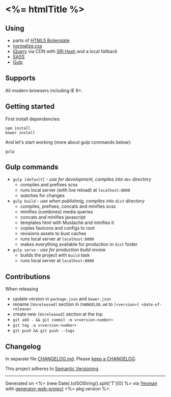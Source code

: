 # <%= htmlTitle %>

## Using
 * parts of [HTML5 Boilerplate](https://html5boilerplate.com/)
 * [normalize.css](https://necolas.github.io/normalize.css/)
 * [jQuery](https://jquery.com/) via CDN with [SRI Hash](https://developer.mozilla.org/en-US/docs/Web/Security/Subresource_Integrity) and a local fallback
 * [SASS](http://sass-lang.com/)
 * [Gulp](https://gulpjs.com/)

## Supports
All modern browsers including IE 9+.

## Getting started
First install dependencies:
```
npm install
bower install
```

And let's start working (more about gulp commands below):
```
gulp
```

## Gulp commands
 * `gulp [default]` - *use for development, compiles into `dev` directory*
	* compiles and prefixes scss
	* runs local server (with live reload) at `localhost:8000`
	* watches for changes
 * `gulp build` - *use when publishnig, compiles into `dist` directory*
 	* compiles, prefixes, concats and minifies scss
 	* minifies (combines) media queries
 	* concats and minifies javascript
 	* templates html with Mustache and minifies it
 	* copies favicons and configs to root
 	* revisions assets to bust caches
 	* runs local server at `localhost:8000`
 	* makes everything avaliable for production in `dist` folder
 * `gulp serve` - *use for production build review*
 	* builds the project with `build` task
 	* runs local server at `localhost:8000`

## Contributions

When releasing
* update version in `package.json` and `bower.json`
* rename `[Unreleased]` section in `CHANGELOG.md` to `[<version>] <date-of-release>`
* create new `[Unreleased]` section at the top
* `git add . && git commit -m v<version-number>`
* `git tag -a v<version-number>`
* `git push && git push --tags`


## Changelog

In separate file [CHANGELOG.md](CHANGELOG.md). Please [keep a CHANGELOG](http://keepachangelog.com/).

This project adheres to [Semantic Versioning](http://semver.org/).


***
Generated on <%= (new Date).toISOString().split('T')[0] %> via [Yeoman](http://yeoman.io) with [generator-web-project](https://github.com/davidpustai/generator-web-project) <%= pkg.version %>.
